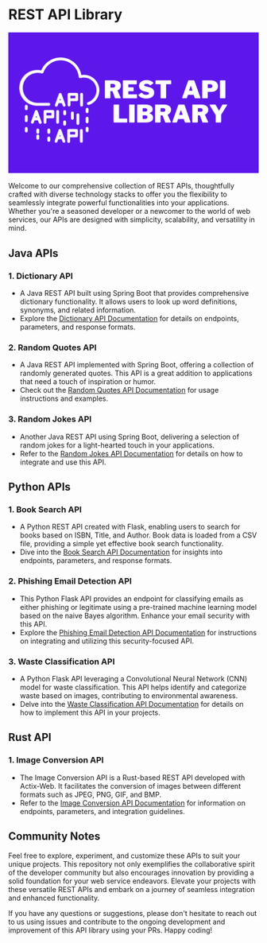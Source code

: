 # REST API Library

![Img](/Assets/Img/1.png)

Welcome to our comprehensive collection of REST APIs, thoughtfully crafted with diverse technology stacks to offer you the flexibility to seamlessly integrate powerful functionalities into your applications. Whether you're a seasoned developer or a newcomer to the world of web services, our APIs are designed with simplicity, scalability, and versatility in mind.

## Java APIs

### 1. Dictionary API
-  A Java REST API built using Spring Boot that provides comprehensive dictionary functionality. It allows users to look up word definitions, synonyms, and related information.
- Explore the [Dictionary API Documentation](/Java/Dictionary%20API/README.md) for details on endpoints, parameters, and response formats.

### 2. Random Quotes API
-  A Java REST API implemented with Spring Boot, offering a collection of randomly generated quotes. This API is a great addition to applications that need a touch of inspiration or humor.
- Check out the [Random Quotes API Documentation](/Java/Random%20Quotes%20API/README.md) for usage instructions and examples.

### 3. Random Jokes API
-  Another Java REST API using Spring Boot, delivering a selection of random jokes for a light-hearted touch in your applications.
- Refer to the [Random Jokes API Documentation](/Java/Random%20Jokes%20API/README.md) for details on how to integrate and use this API.

## Python APIs

### 1. Book Search API
-  A Python REST API created with Flask, enabling users to search for books based on ISBN, Title, and Author. Book data is loaded from a CSV file, providing a simple yet effective book search functionality.
- Dive into the [Book Search API Documentation](/Python/Book%20Search%20API/README.md) for insights into endpoints, parameters, and response formats.

### 2. Phishing Email Detection API
- This Python Flask API provides an endpoint for classifying emails as either phishing or legitimate using a pre-trained machine learning model based on the naive Bayes algorithm. Enhance your email security with this API.
- Explore the [Phishing Email Detection API Documentation](/Python/Phishing%20Email%20Detection%20API/README.md) for instructions on integrating and utilizing this security-focused API.

### 3. Waste Classification API
-  A Python Flask API leveraging a Convolutional Neural Network (CNN) model for waste classification. This API helps identify and categorize waste based on images, contributing to environmental awareness.
- Delve into the [Waste Classification API Documentation](/Python/Waste%20Classification%20API/README.md) for details on how to implement this API in your projects.

## Rust API

### 1. Image Conversion API
- The Image Conversion API is a Rust-based REST API developed with Actix-Web. It facilitates the conversion of images between different formats such as JPEG, PNG, GIF, and BMP.
- Refer to the [Image Conversion API Documentation](/Rust/Image_Conversion_API/README.md) for information on endpoints, parameters, and integration guidelines.

## Community Notes
Feel free to explore, experiment, and customize these APIs to suit your unique projects. This repository not only exemplifies the collaborative spirit of the developer community but also encourages innovation by providing a solid foundation for your web service endeavors. Elevate your projects with these versatile REST APIs and embark on a journey of seamless integration and enhanced functionality.

If you have any questions or suggestions, please don't hesitate to reach out to us using issues and contribute to the ongoing development and improvement of this API library using your PRs. Happy coding!
